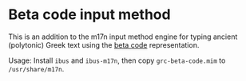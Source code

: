 Beta code input method
======================

This is an addition to the m17n input method engine for typing ancient (polytonic) Greek text using the [beta
code](https://en.wikipedia.org/wiki/Beta_Code) representation.

Usage: Install `ibus` and `ibus-m17n`, then copy `grc-beta-code.mim` to `/usr/share/m17n`.
